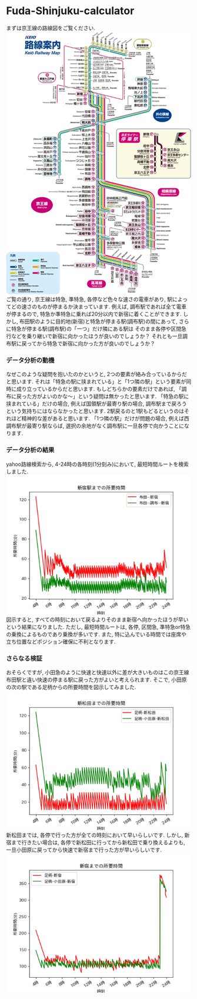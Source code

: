 # Fuda-Shinjuku-calculator
まずは京王線の路線図をご覧ください.
<img src="rosenzu.png"><br>
ご覧の通り, 京王線は特急, 準特急, 各停など色々な速さの電車があり, 
駅によってどの速さのものが停まるか決まっています.
例えば, 調布駅であれば全て電車が停まるので, 特急か準特急に乗れば20分以内で新宿に着くことができます.
しかし, 布田駅のように目的地(新宿)と特急が停まる駅(調布駅)の間にあって, さらに特急が停まる駅(調布駅)の「一つ」だけ隣にある駅は
そのまま各停や区間急行などを乗り継いで新宿に向かったほうが良いのでしょうか？
それとも一旦調布駅に戻ってから特急で新宿に向かった方が良いのでしょうか？

### データ分析の動機
なぜこのような疑問を抱いたのかというと, 2つの要素が絡み合っているからだと思います.
それは「特急の駅に挟まれている」と「1つ隣の駅」という要素が同時に成り立っているからだと思います.
もしどちらかの要素だけであれば, 「調布に戻った方がよいのかな〜」という疑問は無かったと思います.
「特急の駅に挟まれている」だけの場合, 例えば国領駅が最寄り駅の場合, 調布駅まで戻ろうという気持ちにはならなかったと思います.
2駅戻るのと1駅もどるというのはそれほど精神的な差があると思います.
「1つ隣の駅」だけが問題の場合, 例えば西調布駅が最寄り駅ならば, 選択の余地がなく調布駅に一旦各停で向かうことになります.



### データ分析の結果
yahoo路線検索から, 4-24時の各時刻(1分刻み)において, 最短時間ルートを検索しました.
<img src="result_fix.png"><br>
図示すると, すべての時刻において戻るよりそのまま新宿へ向かったほうが早いという結果になりました.
ただし, 最短時間ルートは, 各停, 区間急, 準特急or特急の乗換によるものであり乗換が多いです.
また, 特に込んでいる時間では座席や立ち位置などポジション確保に不利となります.


### さらなる検証
おそらくですが, 小田急のように快速と快速以外に差が大きいものはこの京王線布田駅と違い快速の停まる駅に戻った方がよいと考えられます.
そこで, 小田原の次の駅である足柄からの所要時間を図示してみました.
<img src="result_Ashigara_Shinmatsuda.png"><br>
新松田までは, 各停で行った方が全ての時刻において早いらしいです.
しかし, 新宿まで行きたい場合は, 各停で新松田に行ってから新松田で乗り換えるよりも, 一旦小田原に戻ってから快速で新宿まで行った方が早いらしいです.
<img src="result_Ashigara_Shinjuku.png"><br>
